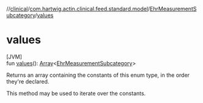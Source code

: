 //[clinical](../../../index.md)/[com.hartwig.actin.clinical.feed.standard.model](../index.md)/[EhrMeasurementSubcategory](index.md)/[values](values.md)

# values

[JVM]\
fun [values](values.md)(): [Array](https://kotlinlang.org/api/latest/jvm/stdlib/kotlin/-array/index.html)&lt;[EhrMeasurementSubcategory](index.md)&gt;

Returns an array containing the constants of this enum type, in the order they're declared.

This method may be used to iterate over the constants.
